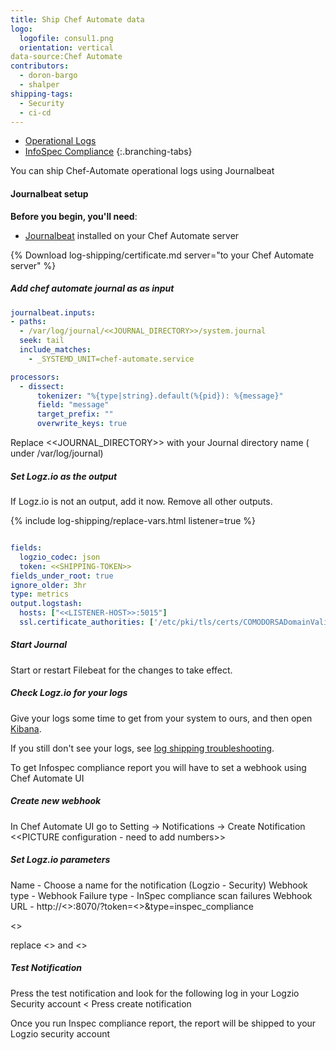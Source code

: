 ```yaml
---
title: Ship Chef Automate data
logo:
  logofile: consul1.png
  orientation: vertical
data-source:Chef Automate
contributors:
  - doron-bargo
  - shalper
shipping-tags:
  - Security
  - ci-cd
---
```


<!-- tabContainer:start -->
<div class="branching-container">

* [Operational Logs](#opertional-config)
* [InfoSpec Compliance](#infospec-config)
{:.branching-tabs}

<!-- tab:start -->
<div id="opertional-config">

You can ship Chef-Automate operational logs using Journalbeat
#### Journalbeat setup

**Before you begin, you'll need**:

* [Journalbeat](https://www.elastic.co/guide/en/beats/journalbeat/current/journalbeat-installation-configuration.html) installed on your Chef Automate server

<div class="tasklist">

{% Download log-shipping/certificate.md server="to your Chef Automate server" %}


##### Add chef automate journal as as input

```yaml
journalbeat.inputs:
- paths:
  - /var/log/journal/<<JOURNAL_DIRECTORY>>/system.journal
  seek: tail
  include_matches:
    - _SYSTEMD_UNIT=chef-automate.service

processors:
  - dissect:
      tokenizer: "%{type|string}.default(%{pid}): %{message}"
      field: "message"
      target_prefix: ""
      overwrite_keys: true
```
Replace <<JOURNAL_DIRECTORY>> with your Journal directory name ( under /var/log/journal)

##### Set Logz.io as the output

If Logz.io is not an output, add it now.
Remove all other outputs.

{% include log-shipping/replace-vars.html listener=true %}

```yaml

fields:
  logzio_codec: json
  token: <<SHIPPING-TOKEN>>
fields_under_root: true
ignore_older: 3hr
type: metrics
output.logstash:
  hosts: ["<<LISTENER-HOST>>:5015"]
  ssl.certificate_authorities: ['/etc/pki/tls/certs/COMODORSADomainValidationSecureServerCA.crt']
```

##### Start Journal

Start or restart Filebeat for the changes to take effect.

##### Check Logz.io for your logs

Give your logs some time to get from your system to ours, and then open [Kibana](https://app.logz.io/#/dashboard/kibana).

If you still don't see your logs, see [log shipping troubleshooting]({{site.baseurl}}/user-guide/log-shipping/log-shipping-troubleshooting.html).
</div>
</div>
<!-- tab:end -->


<!-- tab:end -->

<!-- tab:start -->
<div id="infospec-config">

To get Infospec compliance report you will have to set a webhook using Chef Automate UI

<div class="tasklist">

##### Create new webhook
In Chef Automate UI go to Setting -> Notifications -> Create Notification
<<PICTURE configuration - need to add numbers>>

##### Set Logz.io parameters
Name - Choose a name for the notification (Logzio - Security)
Webhook type - Webhook
Failure type - InSpec compliance scan failures
Webhook URL - http://<<Listener>>:8070/?token=<<Your Security Token>>&type=inspec_compliance

<<Picture notification param>>

replace <<Listener>> and <<Token>>

##### Test Notification
Press the test notification and look for the following log in your Logzio Security account
<<picture kibana >
Press create notification


Once you run Inspec compliance report, the report will be shipped to your Logzio security account

</div>
</div>
</div>
<!-- tabContainer:end -->

